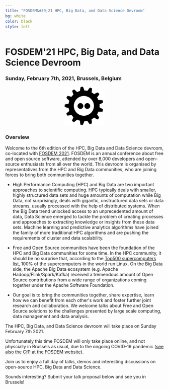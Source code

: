 ```yaml
---
title: "FOSDEM&#39;21 HPC, Big Data, and Data Science Devroom"
bg: white
color: black
style: left
---
```


# FOSDEM&#39;21 HPC, Big Data, and Data Science Devroom

<div style="text-align:center;">
  <span class="fa-stack subtlecircle" style="font-size:64px; background:rgba(0,128,0,0.1)">
    <i class="fa fa-circle fa-stack-2x text-white"></i>
    <i class="fa fa-server fa-stack-1x text-green"></i>
  </span>
</div>

### Sunday, February 7th, 2021, Brussels, Belgium

<div style="text-align:center;">
  <a href="https://fosdem.org/2019"><img src="img/fosdem-logo.png"/></a>
</div>


### Overview

Welcome to the 6th edition of the HPC, Big Data and Data Science devroom,
co-located with [FOSDEM 2021](https://fosdem.org/2021/). FOSDEM is an annual
conference about free and open source software, attended by over 8,000
developers and open-source enthusiasts from all over the world. This devroom
is organised by representatives from the HPC and Big Data communities,
who are joining forces to bring both communities together.

- High Performance Computing (HPC) and Big Data are two important approaches to scientific computing.
  HPC typically deals with smaller, highly structured data sets and huge amounts of computation while
  Big Data, not surprisingly, deals with gigantic, unstructured data sets or data streams, usually
  processed with the help of distributed systems.
  When the Big Data trend unlocked access to an unprecedented amount of data, Data
  Science emerged to tackle the problem of creating processes and approaches to extracting
  knowledge or insights from these data sets. Machine learning and predictive analytics algorithms
  have joined the family of more traditional HPC algorithms and are pushing the requirements of
  cluster and data scalability.

- Free and Open Source communities have been the foundation of the HPC and Big Data communities
  for some time. In the HPC community, it should be no surprise that, according to the
  [Top500 supercomputers list](http://www.top500.org/statistics/details/osfam/1), 100% of the
  supercomputers in the world run Linux.
  On the Big Data side, the Apache Big Data ecosystem (e.g. Apache Hadoop/Flink/Spark/Kafka) received a
  tremendous amount of Open Source contributions from a wide range of organizations coming together
  under the Apache Software Foundation.

- Our goal is to bring the communities together, share expertise, learn how we can benefit from each
  other's work and foster further joint research and collaboration. We welcome talks about Free and Open Source
  solutions to the challenges presented by large scale computing, data management and data analysis.

The HPC, Big Data, and Data Science devroom will take place on Sunday February 7th 2021.

Unfortunately this time FOSDEM will only take place online, and not physcially in Brussels as usual,
due to the ongoing COVID-19 pandemic
([see also the CfP at the FOSDEM website](https://fosdem.org/2021/news/2020-10-26-devroom-cfp/)).

Join us to enjoy a full day of talks, demos and interesting discussions on open-source HPC, Big Data and Data Science.

Sounds interesting? Submit your talk proposal below and see you in Brussels!

